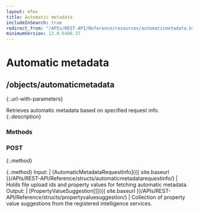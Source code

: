 ```yaml
---
layout: mfws
title: Automatic metadata
includeInSearch: true
redirect_from: "/APIs/REST-API/Reference/resources/automaticmetadata.html"
minimumVersion: 12.0.6400.37
---
```


# Automatic metadata

## /objects/automaticmetadata
{:.url-with-parameters}

Retrieves automatic metadata based on specified request info.
{:.description}

### Methods

### POST
{:.method}

{:.method}
Input: | [AutomaticMetadataRequestInfo]({{ site.baseurl }}/APIs/REST-API/Reference/structs/automaticmetadatarequestinfo/)
| Holds file upload ids and property values for fetching automatic metadata.
Output: | [PropertyValueSuggestion[]]({{ site.baseurl }}/APIs/REST-API/Reference/structs/propertyvaluesuggestion/)
| Collection of property value suggestions from the registered intelligence services.